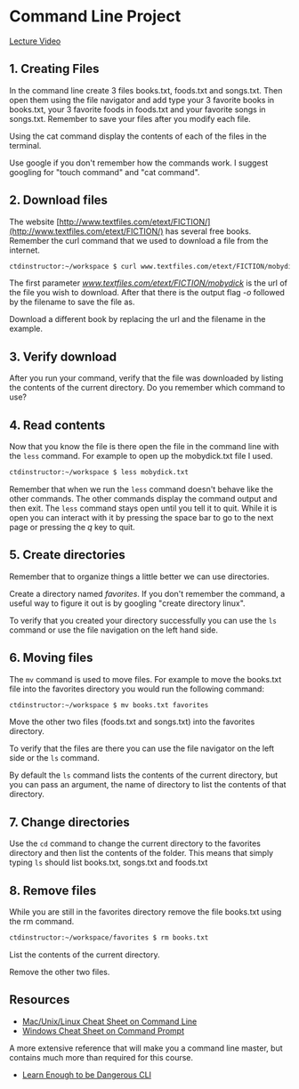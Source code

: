 # Command Line Project

[Lecture Video](https://youtu.be/0KQZ6N1UEeg)

## 1. Creating Files

In the command line create 3 files books.txt, foods.txt and songs.txt. Then open them using the file navigator and add type your 3 favorite books in books.txt, your 3 favorite foods in foods.txt and your favorite songs in songs.txt. Remember to save your files after you modify each file.

Using the cat command display the contents of each of the files in the terminal.

Use google if you don't remember how the commands work. I suggest googling for "touch command" and "cat command".


## 2. Download files

The website [http://www.textfiles.com/etext/FICTION/](http://www.textfiles.com/etext/FICTION/) has several free books. Remember the curl command that we used to download a file from the internet.

```bash
ctdinstructor:~/workspace $ curl www.textfiles.com/etext/FICTION/mobydick -o mobydick.txt
```

The first parameter *www.textfiles.com/etext/FICTION/mobydick* is the url of the file you wish to download. After that there is the output flag *-o* followed by the filename to save the file as.

Download a different book by replacing the url and the filename in the example.

## 3. Verify download
After you run your command, verify that the file was downloaded by listing the contents of the current directory. Do you remember which command to use?

## 4. Read contents
Now that you know the file is there open the file in the command line with the `less` command. For example to open up the mobydick.txt file I used.

```bash
ctdinstructor:~/workspace $ less mobydick.txt
```

Remember that when we run the `less` command doesn't behave like the other commands. The other commands display the command output and then exit. The `less` command stays open until you tell it to quit. While it is open you can interact with it by pressing the space bar to go to the next page or pressing the _q_ key to quit.


## 5. Create directories
Remember that to organize things a little better we can use directories.

Create a directory named _favorites_. If you don't remember the command, a useful way to figure it out is by googling "create directory linux".

To verify that you created your directory successfully you can use the `ls` command or use the file navigation on the left hand side.

## 6. Moving files
The `mv` command is used to move files. For example to move the books.txt file into the favorites directory you would run the following command:

```bash
ctdinstructor:~/workspace $ mv books.txt favorites
```

Move the other two files (foods.txt and songs.txt) into the favorites directory.

To verify that the files are there you can use the file navigator on the left side or the `ls` command.

By default the `ls` command lists the contents of the current directory, but you can pass an argument, the name of directory to list the contents of that directory.

## 7. Change directories

Use the `cd` command to change the current directory to the favorites directory and then list the contents of the folder. This means that simply typing `ls` should list books.txt, songs.txt and foods.txt

## 8. Remove files

While you are still in the favorites directory remove the file books.txt using the rm command.

```bash
ctdinstructor:~/workspace/favorites $ rm books.txt
```
List the contents of the current directory.

Remove the other two files.


## Resources

- [Mac/Unix/Linux Cheat Sheet on Command Line](http://learntocodewith.me/command-line/unix-command-cheat-sheet/)
- [Windows Cheat Sheet on Command Prompt](http://www.cs.columbia.edu/~sedwards/classes/2017/1102-spring/Command%20Prompt%20Cheatsheet.pdf)

A more extensive reference that will make you a command line master, but contains much more than required for this course.
- [Learn Enough to be Dangerous CLI](https://www.learnenough.com/command-line-tutorial)